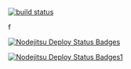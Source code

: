 [![build status](https://secure.travis-ci.org/dscape/hello-world-flatiron-api.png)](http://travis-ci.org/dscape/hello-world-flatiron-api)


f

[![Nodejitsu Deploy Status Badges](https://webhooks.nodejitsu.com/fotomut/hello-world-flatiron-api.png)](https://webops.nodejitsu.com#fotomut/fotomut-hello-world-flatiron-api) 


[![Nodejitsu Deploy Status Badges1](https://webhooks.nodejitsu.com/nodejitsu/handbook.png)](https://webops.nodejitsu.com#nodejitsu/webhooks)